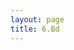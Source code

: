 ```yaml
---
layout: page
title: 6.Bd
---
```









<object data="https://martynalukaszewicz.github.io/CV_Nov2018.pdf" type="application/pdf" width="800px" height="800px">
    <embed src="https://martynalukaszewicz.github.io/CV_Nov2018.pdf">
    </embed>
</object>
